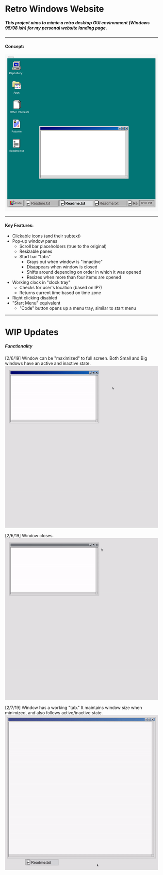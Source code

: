 # Retro Windows Website

##### This project aims to mimic a retro desktop GUI environment (Windows 95/98 ish) for my personal website landing page.
___

#### Concept:

![Desktop Enviroment Image](https://github.com/wumbledrive/RetroWindowsSite/blob/master/Images/Open%20Window.png?raw=true)
___

#### Key Features:
* Clickable icons (and their subtext)
* Pop-up window panes
	* Scroll bar placeholders (true to the original)
	* Resizable panes
	* Start bar "tabs"
		* Grays out when window is "innactive"
		* Disappears when window is closed
		* Shifts around depending on order in which it was opened
		* Resizes when more than four items are opened  
* Working clock in "clock tray"
	* Checks for user's location (based on IP?)
	* Returns current time based on time zone
* Right clicking disabled
* "Start Menu" equivalent
	* "Code" button opens up a menu tray, similar to start menu

---

# WIP Updates

##### Functionality
[2/6/19] 
Window can be "maximized" to full screen. 
Both Small and Big windows have an active and inactive state.
![Active/Innactive Windows](https://github.com/wumbledrive/RetroWindowsSite/blob/master/Images/Active:Inactive%20Window.gif?raw=true)

[2/6/19]
Window closes.
![Closing Windows](https://github.com/wumbledrive/RetroWindowsSite/blob/master/Images/Window%20Maximize%20&%20Close.gif?raw=true)

[2/7/19]
Window has a working "tab." It maintains window size when minimized, and also follows active/inactive state.
![Working Tab](https://github.com/wumbledrive/RetroWindowsSite/blob/master/Images/WorkingTab.gif?raw=true)
